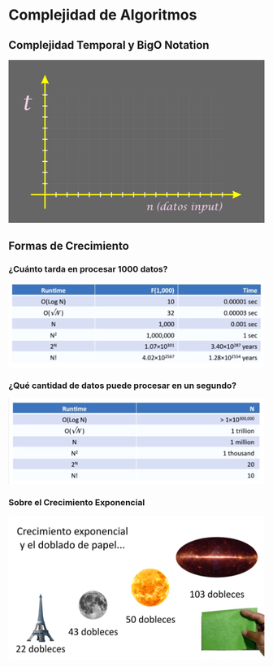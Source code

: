 # Complejidad de Algoritmos

## Complejidad Temporal y BigO Notation

<img src="../assets/EjeCartesiano.png" />

## Formas de Crecimiento

### ¿Cuánto tarda en procesar 1000 datos?

<img src="../assets/algoritmos-1.png" />

### ¿Qué cantidad de datos puede procesar en un segundo?

<img src="../assets/algoritmos-2.png" />

### Sobre el Crecimiento Exponencial

<img src="../assets/DoblarPapel.png" />